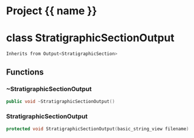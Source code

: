 <script setup>
import {useRoute} from 'vitepress'
const {path} = useRoute()
const tokens = path.split('/')
const words = tokens[2].split('-');
for (let i = 0; i < words.length; i++) {
    words[i] = words[i].charAt(0).toUpperCase() + words[i].slice(1);
    words[i] = words[i].replace('geode', 'Geode')
}
const name = words.join('-');
</script>
# Project {{ name }}

# class StratigraphicSectionOutput


```cpp
Inherits from Output<StratigraphicSection>
```



## Functions

### ~StratigraphicSectionOutput

```cpp
public void ~StratigraphicSectionOutput()
```


### StratigraphicSectionOutput

```cpp
protected void StratigraphicSectionOutput(basic_string_view filename)
```





